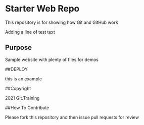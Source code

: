 # Starter Web Repo

This repository is for showing how Git and GitHub work

Adding a line of test text

## Purpose

Sample website with plenty of files for demos

##DEPLOY

this is an example

##Copyright

2021 Git.Training

##How To Contribute

Please fork this repository and then issue pull requests for review